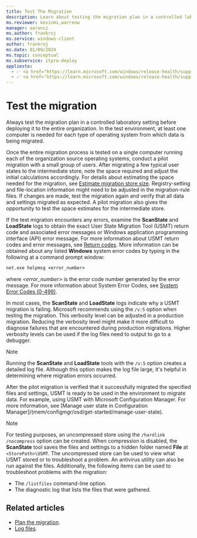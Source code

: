 ```yaml
---
title: Test The Migration
description: Learn about testing the migration plan in a controlled laboratory setting before deploying it to the entire organization.
ms.reviewer: kevinmi,warrenw
manager: aaroncz
ms.author: frankroj
ms.service: windows-client
author: frankroj
ms.date: 01/09/2024
ms.topic: conceptual
ms.subservice: itpro-deploy
appliesto:
  - ✅ <a href="https://learn.microsoft.com/windows/release-health/supported-versions-windows-client" target="_blank">Windows 11</a>
  - ✅ <a href="https://learn.microsoft.com/windows/release-health/supported-versions-windows-client" target="_blank">Windows 10</a>
---
```


# Test the migration

Always test the migration plan in a controlled laboratory setting before deploying it to the entire organization. In the test environment, at least one computer is needed for each type of operating system from which data is being migrated.

Once the entire migration process is tested on a single computer running each of the organization source operating systems, conduct a pilot migration with a small group of users. After migrating a few typical user states to the intermediate store, note the space required and adjust the initial calculations accordingly. For details about estimating the space needed for the migration, see [Estimate migration store size](usmt-estimate-migration-store-size.md). Registry-setting and file-location information might need to be adjusted in the migration-rule files. If changes are made, test the migration again and verify that all data and settings migrated as expected. A pilot migration also gives the opportunity to test the space estimates for the intermediate store.

If the test migration encounters any errors, examine the **ScanState** and **LoadState** logs to obtain the exact User State Migration Tool (USMT) return code and associated error messages or Windows application programming interface (API) error message. For more information about USMT return codes and error messages, see [Return codes](/troubleshoot/windows-client/deployment/usmt-return-codes). More information can be obtained about any listed **Windows** system error codes by typing in the following at a command prompt window:

```cmd
net.exe helpmsg <error_number>
```

where *<error_number>* is the error code number generated by the error message. For more information about System Error Codes, see [System Error Codes (0-499)](/windows/win32/debug/system-error-codes--0-499-).

In most cases, the **ScanState** and **LoadState** logs indicate why a USMT migration is failing. Microsoft recommends using the `/v:5` option when testing the migration. This verbosity level can be adjusted in a production migration. Reducing the verbosity level might make it more difficult to diagnose failures that are encountered during production migrations. Higher verbosity levels can be used if the log files need to output to go to a debugger.

> [!NOTE]
>
> Running the **ScanState** and **LoadState** tools with the `/v:5` option creates a detailed log file. Although this option makes the log file large, it's helpful in determining where migration errors occurred.

After the pilot migration is verified that it successfully migrated the specified files and settings, USMT is ready to be used in the environment to migrate data. For example, using USMT with Microsoft Configuration Manager. For more information, see [Manage user state in Configuration Manager]/(mem/configmgr/osd/get-started/manage-user-state).

> [!NOTE]
>
> For testing purposes, an uncompressed store using the `/hardlink /nocompress` option can be created. When compression is disabled, the **ScanState** tool saves the files and settings to a hidden folder named **File** at `<StorePath>\USMT`. The uncompressed store can be used to view what USMT stored or to troubleshoot a problem. An antivirus utility can also be run against the files. Additionally, the following items can be used to troubleshoot problems with the migration:
>
> - The `/listfiles` command-line option.
> - The diagnostic log that lists the files that were gathered.

## Related articles

- [Plan the migration](usmt-plan-your-migration.md).
- [Log files](usmt-log-files.md).

